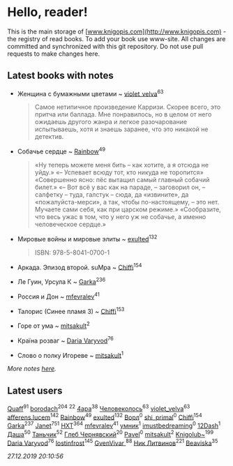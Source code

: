 # Hello, reader!
This is the main storage of [www.knigopis.com](http://www.knigopis.com) - the registry of read books.
To add your book use www-site. All changes are committed and synchronized with this git repository.
Do not use pull requests to make changes here.


## Latest books with notes
* Женщина с бумажными цветами ~ [violet_velva](users/116/116961712580551399099-google)<sup>63</sup>
    > Самое нетипичное произведение Карризи. Скорее всего, это притча или баллада. Мне понравилось, но в целом от него ожидаешь другого жанра и легкое разочарование испытываешь, хотя и знаешь заранее, что это никакой не детектив.

* Собачье сердце ~ [Rainbow](users/109/109787328219839805802-google)<sup>49</sup>
    > «Ну теперь можете меня бить – как хотите, а я отсюда не уйду.»
    > «– Успевает всюду тот, кто никуда не торопится»
    > «Совершенно ясно: пёс вытащил самый главный собачий билет.»
    > «– Вот всё у вас как на параде, – заговорил он, – салфетку – туда, галстук – сюда, да «извините», да «пожалуйста-мерси», а так, чтобы по-настоящему, – это нет. Мучаете сами себя, как при царском режиме.»
    > «Сообразите, что весь ужас в том, что у него уж не собачье, а именно человеческое сердце.»

* Мировые войны и мировые элиты ~ [exulted](users/100/100599204551896265722-google)<sup>132</sup>
    > ISBN: 978-5-8041-0700-1

* Аркада. Эпизод второй. suMpa ~ [Chiffi](users/105/105831994080785626680-google)<sup>154</sup>

* Ле Гуин, Урсула К ~ [Garka](users/115/115753719718250012620-google)<sup>236</sup>

* Россия и Дон ~ [mfevralev](users/140/140966150-vkontakte)<sup>41</sup>

* Талорис (Синее пламя 3) ~ [Chiffi](users/105/105831994080785626680-google)<sup>153</sup>

* Горе от ума ~ [mitsakult](users/288/288034278-vkontakte)<sup>2</sup>

* Країна розваг ~ [Daria Varyvod](users/829/829893410524253-facebook)<sup>76</sup>

* Слово о полку Игореве ~ [mitsakult](users/288/288034278-vkontakte)<sup>1</sup>


_More notes [here](latest_books_with_notes.md)._


## Latest users
[Quaff](users/122/12267158-vkontakte)<sup>91</sup> 
[borodach](users/157/15706320-vkontakte)<sup>204</sup> 
[](users/270/270444099499-odnoklassniki)<sup>22</sup> 
[4apa](users/117/117392596378069249667-google)<sup>38</sup> 
[Человеколось](users/174/17475979687188177329-mailru)<sup>63</sup> 
[violet_velva](users/116/116961712580551399099-google)<sup>63</sup> 
[afferens.lucem](users/196/196071655-vkontakte)<sup>142</sup> 
[Rainbow](users/109/109787328219839805802-google)<sup>49</sup> 
[exulted](users/100/100599204551896265722-google)<sup>132</sup> 
[Ворл](users/847/8473129374433134801-mailru)<sup>0</sup> 
[shi_primal](users/200/200932579-vkontakte)<sup>0</sup> 
[Chiffi](users/105/105831994080785626680-google)<sup>154</sup> 
[Garka](users/115/115753719718250012620-google)<sup>237</sup> 
[Janet](users/108/108113656204404967440-google)<sup>751</sup> 
[HXT](users/100/100002563462782-facebook)<sup>364</sup> 
[mfevralev](users/140/140966150-vkontakte)<sup>41</sup> 
[умник](users/172/172624478-vkontakte)<sup>1</sup> 
[imustbedreaming](users/123/123376372-vkontakte)<sup>0</sup> 
[12Dash](users/270/270793814-vkontakte)<sup>1</sup> 
[Даша](users/334/334696193054530347-mailru)<sup>50</sup> 
[Таньчик](users/209/2096581563762610-facebook)<sup>52</sup> 
[Глеб Чернявский](users/122/12269424984830334284-mailru)<sup>20</sup> 
[Pavel](users/115/115796399209122380492-google)<sup>0</sup> 
[mitsakult](users/288/288034278-vkontakte)<sup>2</sup> 
[Knigolub~](users/111/111878597279669641685-google)<sup>199</sup> 
[Daria Varyvod](users/829/829893410524253-facebook)<sup>76</sup> 
[lostinfrost](users/217/217891524-vkontakte)<sup>145</sup> 
[GvenVivar ](users/158/158266434925901-facebook)<sup>88</sup> 
[Ник Литвинов](users/241/241974816-vkontakte)<sup>221</sup> 
[Beaviska](users/102/10202544960024508-facebook)<sup>35</sup> 


_27.12.2019 20:10:56_
